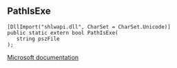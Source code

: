 ## PathIsExe

```
[DllImport("shlwapi.dll", CharSet = CharSet.Unicode)]
public static extern bool PathIsExe(
   string pszFile
);
```

[Microsoft documentation](https://docs.microsoft.com/en-us/windows/win32/api/shlwapi/nf-shlwapi-pathisexew)
